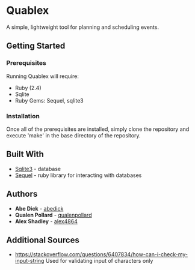 # Quablex

A simple, lightweight tool for planning and scheduling events.

## Getting Started

### Prerequisites

Running Quablex will require:
* Ruby (2.4)
* Sqlite
* Ruby Gems: Sequel, sqlite3

### Installation

Once all of the prerequisites are installed, simply clone the repository and execute 'make' in the base directory of the repository.

## Built With

* [Sqlite3](https://www.sqlite.org/) - database
* [Sequel](https://github.com/jeremyevans/sequel) - ruby library for interacting with databases

## Authors

* **Abe Dick** - [abedick](https://github.com/abedick)
* **Qualen Pollard** - [qualenpollard](https://github.com/qualenpollard)
* **Alex Shadley** - [alex4864](https://github.com/alex4864)

## Additional Sources

* https://stackoverflow.com/questions/6407834/how-can-i-check-my-input-string  Used for validating input of characters only
